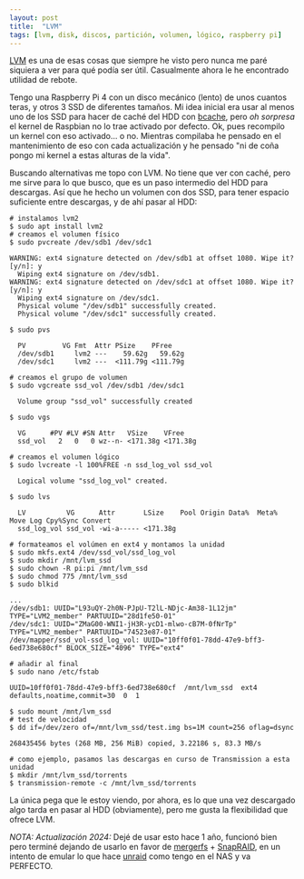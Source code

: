 ```yaml
---
layout: post
title:  "LVM"
tags: [lvm, disk, discos, partición, volumen, lógico, raspberry pi]
---
```


[LVM](https://en.wikipedia.org/wiki/Logical_Volume_Manager_(Linux)) es una de esas cosas que siempre he visto pero nunca me paré siquiera a ver para qué podía ser útil. Casualmente ahora le he encontrado utilidad de rebote.

Tengo una Raspberry Pi 4 con un disco mecánico (lento) de unos cuantos teras, y otros 3 SSD de diferentes tamaños. Mi idea inicial era usar al menos uno de los SSD para hacer de caché del HDD con [bcache](https://en.wikipedia.org/wiki/Bcache), pero _oh sorpresa_ el kernel de Raspbian no lo trae activado por defecto. Ok, pues recompilo un kernel con eso activado... o no. Mientras compilaba he pensado en el mantenimiento de eso con cada actualización y he pensado "ni de coña pongo mi kernel a estas alturas de la vida".

Buscando alternativas me topo con LVM. No tiene que ver con caché, pero me sirve para lo que busco, que es un paso intermedio del HDD para descargas. Así que he hecho un volumen con dos SSD, para tener espacio suficiente entre descargas, y de ahí pasar al HDD:

```shell
# instalamos lvm2
$ sudo apt install lvm2
# creamos el volumen físico
$ sudo pvcreate /dev/sdb1 /dev/sdc1

WARNING: ext4 signature detected on /dev/sdb1 at offset 1080. Wipe it? [y/n]: y
  Wiping ext4 signature on /dev/sdb1.
WARNING: ext4 signature detected on /dev/sdc1 at offset 1080. Wipe it? [y/n]: y
  Wiping ext4 signature on /dev/sdc1.
  Physical volume "/dev/sdb1" successfully created.
  Physical volume "/dev/sdc1" successfully created.

$ sudo pvs

  PV         VG Fmt  Attr PSize    PFree
  /dev/sdb1     lvm2 ---    59.62g   59.62g
  /dev/sdc1     lvm2 ---  <111.79g <111.79g
```

```shell
# creamos el grupo de volumen
$ sudo vgcreate ssd_vol /dev/sdb1 /dev/sdc1

  Volume group "ssd_vol" successfully created

$ sudo vgs

  VG      #PV #LV #SN Attr   VSize    VFree
  ssd_vol   2   0   0 wz--n- <171.38g <171.38g
```

```shell
# creamos el volumen lógico
$ sudo lvcreate -l 100%FREE -n ssd_log_vol ssd_vol

  Logical volume "ssd_log_vol" created.

$ sudo lvs

  LV          VG      Attr       LSize    Pool Origin Data%  Meta%  Move Log Cpy%Sync Convert
  ssd_log_vol ssd_vol -wi-a----- <171.38g
```

```shell
# formateamos el volúmen en ext4 y montamos la unidad
$ sudo mkfs.ext4 /dev/ssd_vol/ssd_log_vol
$ sudo mkdir /mnt/lvm_ssd
$ sudo chown -R pi:pi /mnt/lvm_ssd
$ sudo chmod 775 /mnt/lvm_ssd
$ sudo blkid

...
/dev/sdb1: UUID="L93uQY-2h0N-PJpU-T2lL-NDjc-Am38-1L12jm" TYPE="LVM2_member" PARTUUID="28d1fe50-01"
/dev/sdc1: UUID="ZMaG00-WNI1-jH3R-ycD1-mlwo-cB7M-0fNrTp" TYPE="LVM2_member" PARTUUID="74523e87-01"
/dev/mapper/ssd_vol-ssd_log_vol: UUID="10ff0f01-78dd-47e9-bff3-6ed738e680cf" BLOCK_SIZE="4096" TYPE="ext4"

# añadir al final
$ sudo nano /etc/fstab

UUID=10ff0f01-78dd-47e9-bff3-6ed738e680cf  /mnt/lvm_ssd  ext4  defaults,noatime,commit=30  0  1

$ sudo mount /mnt/lvm_ssd
# test de velocidad
$ dd if=/dev/zero of=/mnt/lvm_ssd/test.img bs=1M count=256 oflag=dsync

268435456 bytes (268 MB, 256 MiB) copied, 3.22186 s, 83.3 MB/s
```

```shell
# como ejemplo, pasamos las descargas en curso de Transmission a esta unidad
$ mkdir /mnt/lvm_ssd/torrents
$ transmission-remote -c /mnt/lvm_ssd/torrents
```

La única pega que le estoy viendo, por ahora, es lo que una vez descargado algo tarda en pasar al HDD (obviamente), pero me gusta la flexibilidad que ofrece LVM.


*NOTA: Actualización 2024:* Dejé de usar esto hace 1 año, funcionó bien pero terminé dejando de usarlo en favor de [mergerfs](https://github.com/trapexit/mergerfs) + [SnapRAID](https://www.snapraid.it/), en un intento de emular lo que hace [unraid](https://unraid.net/) como tengo en el NAS y va PERFECTO.